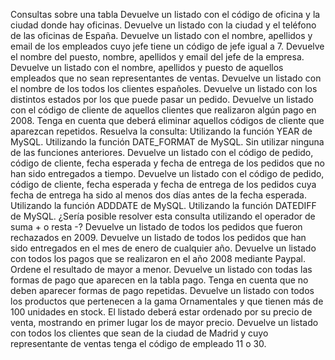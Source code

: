 Consultas sobre una tabla
Devuelve un listado con el código de oficina y la ciudad donde hay oficinas.
Devuelve un listado con la ciudad y el teléfono de las oficinas de España.
Devuelve un listado con el nombre, apellidos y email de los empleados cuyo jefe tiene un código de jefe igual a 7.
Devuelve el nombre del puesto, nombre, apellidos y email del jefe de la empresa.
Devuelve un listado con el nombre, apellidos y puesto de aquellos empleados que no sean representantes de ventas.
Devuelve un listado con el nombre de los todos los clientes españoles.
Devuelve un listado con los distintos estados por los que puede pasar un pedido.
Devuelve un listado con el código de cliente de aquellos clientes que realizaron algún pago en 2008. Tenga en cuenta que deberá eliminar aquellos códigos de cliente que aparezcan repetidos. Resuelva la consulta:
Utilizando la función YEAR de MySQL.
Utilizando la función DATE_FORMAT de MySQL.
Sin utilizar ninguna de las funciones anteriores.
Devuelve un listado con el código de pedido, código de cliente, fecha esperada y fecha de entrega de los pedidos que no han sido entregados a tiempo.
Devuelve un listado con el código de pedido, código de cliente, fecha esperada y fecha de entrega de los pedidos cuya fecha de entrega ha sido al menos dos días antes de la fecha esperada.
Utilizando la función ADDDATE de MySQL.
Utilizando la función DATEDIFF de MySQL.
¿Sería posible resolver esta consulta utilizando el operador de suma + o resta -?
Devuelve un listado de todos los pedidos que fueron rechazados en 2009.
Devuelve un listado de todos los pedidos que han sido entregados en el mes de enero de cualquier año.
Devuelve un listado con todos los pagos que se realizaron en el año 2008 mediante Paypal. Ordene el resultado de mayor a menor.
Devuelve un listado con todas las formas de pago que aparecen en la tabla pago. Tenga en cuenta que no deben aparecer formas de pago repetidas.
Devuelve un listado con todos los productos que pertenecen a la gama Ornamentales y que tienen más de 100 unidades en stock. El listado deberá estar ordenado por su precio de venta, mostrando en primer lugar los de mayor precio.
Devuelve un listado con todos los clientes que sean de la ciudad de Madrid y cuyo representante de ventas tenga el código de empleado 11 o 30.